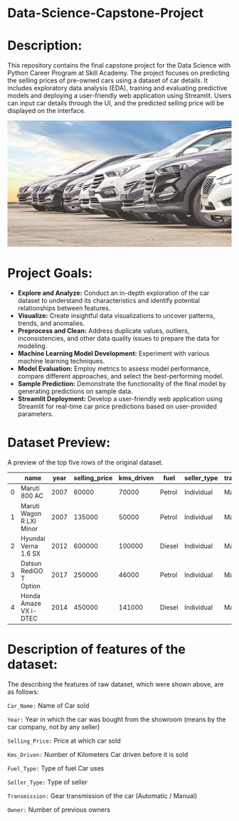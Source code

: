 # **Data-Science-Capstone-Project**
# Description:
This repository contains the final capstone project for the Data Science with Python Career Program at Skill Academy. The project focuses on predicting the selling prices of pre-owned cars using a dataset of car details. It includes exploratory data analysis (EDA), training and evaluating predictive models and deploying a user-friendly web application using Streamlit. Users can input car details through the UI, and the predicted selling price will be displayed on the interface.

<img src = "https://github.com/vishal-verma-96/Capstone_Project_By_Skill_Academy/blob/501dbfa3ffde34144dbf8262f5ec2b39e5f07f82/Readme_image.jpg">

# Project Goals:
* **Explore and Analyze:** Conduct an in-depth exploration of the car dataset to understand its characteristics and identify potential relationships between features.
* **Visualize:** Create insightful data visualizations to uncover patterns, trends, and anomalies.
* **Preprocess and Clean:** Address duplicate values, outliers, inconsistencies, and other data quality issues to prepare the data for modeling.
* **Machine Learning Model Development:** Experiment with various machine learning techniques.
* **Model Evaluation:** Employ metrics to assess model performance, compare different approaches, and select the best-performing model.
* **Sample Prediction:** Demonstrate the functionality of the final model by generating predictions on sample data.
* **Streamlit Deployment:** Develop a user-friendly web application using Streamlit for real-time car price predictions based on user-provided parameters.

# Dataset Preview:
A preview of the top five rows of the original dataset.

| | name | year | selling_price | kms_driven | fuel | seller_type | transmission | owner |
|-| ---------------------------- | ---- | ------------- | ---------- | ---- | ----------- | ------------ | ----- |
|0| Maruti 800 AC |	2007 | 60000 | 70000 | Petrol | Individual | Manual | First Owner
|1|	Maruti Wagon R LXI Minor | 2007 | 135000 | 50000 | Petrol | Individual | Manual | First Owner
|2|	Hyundai Verna 1.6 SX | 2012 | 600000 | 100000	| Diesel | Individual | Manual | First Owner
|3|	Datsun RediGO T Option | 2017 | 250000 | 46000 | Petrol	| Individual | Manual	| First Owner
|4|	Honda Amaze VX i-DTEC | 2014 | 450000	| 141000 | Diesel	| Individual | Manual	| Second Owner

# Description of features of the dataset:
The describing the features of raw dataset, which were shown above, are as follows:

```Car_Name:``` Name of Car sold

```Year:``` Year in which the car was bought from the showroom (means by the car company, not by any seller)

```Selling_Price:``` Price at which car sold

```Kms_Driven:``` Number of Kilometers Car driven before it is sold

```Fuel_Type:``` Type of fuel Car uses

```Seller_Type:``` Type of seller 

```Transmission:``` Gear transmission of the car (Automatic / Manual)

```Owner:``` Number of previous owners 
